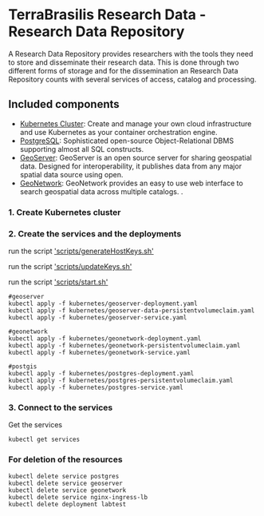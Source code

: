 # TerraBrasilis Research Data - Research Data Repository
A Research Data Repository provides researchers with the tools they need to store and disseminate their research data. This is done through two different forms of storage and for the dissemination an Research Data Repository counts with several services of access, catalog and processing. 

## Included components

* [Kubernetes Cluster](): Create and manage your own cloud infrastructure and use Kubernetes as your container orchestration engine.
* [PostgreSQL](): Sophisticated open-source Object-Relational DBMS supporting almost all SQL constructs.
* [GeoServer](): GeoServer is an open source server for sharing geospatial data. Designed for interoperability, it publishes data from any major spatial data source using open.
* [GeoNetwork](): GeoNetwork provides an easy to use web interface to search geospatial data across multiple catalogs. .

### 1. Create Kubernetes cluster


### 2. Create the services and the deployments

run the script ['scripts/generateHostKeys.sh'](scripts/generateHostKeys.sh)

run the script ['scripts/updateKeys.sh'](scripts/updateKeys.sh)

run the script ['scripts/start.sh'](scripts/start.sh)

```shell
#geoserver
kubectl apply -f kubernetes/geoserver-deployment.yaml
kubectl apply -f kubernetes/geoserver-data-persistentvolumeclaim.yaml
kubectl apply -f kubernetes/geoserver-service.yaml

#geonetwork
kubectl apply -f kubernetes/geonetwork-deployment.yaml
kubectl apply -f kubernetes/geonetwork-persistentvolumeclaim.yaml
kubectl apply -f kubernetes/geonetwork-service.yaml

#postgis
kubectl apply -f kubernetes/postgres-deployment.yaml
kubectl apply -f kubernetes/postgres-persistentvolumeclaim.yaml
kubectl apply -f kubernetes/postgres-service.yaml
```

### 3. Connect to the services

Get the services

```shell
kubectl get services
```

### For deletion of the resources

```shell
kubectl delete service postgres 
kubectl delete service geoserver 
kubectl delete service geonetwork 
kubectl delete service nginx-ingress-lb
kubectl delete deployment labtest
```
